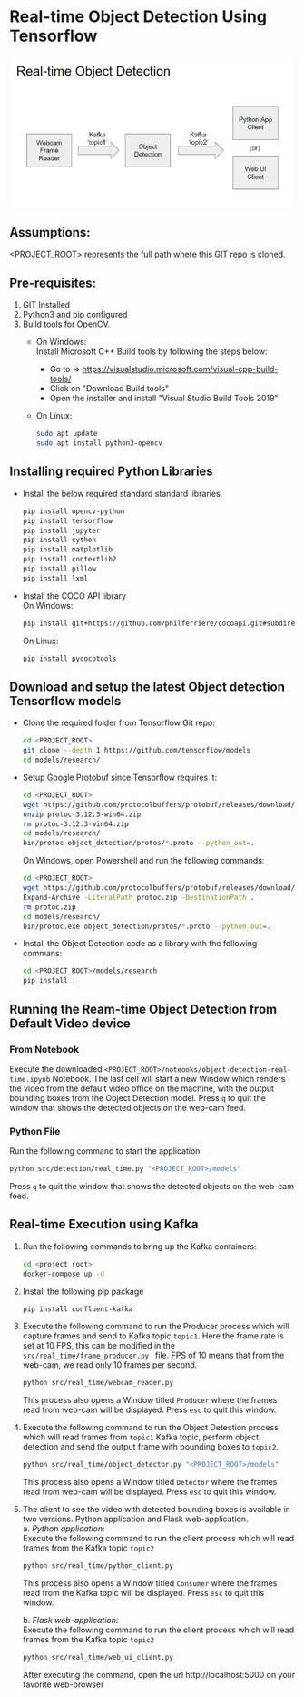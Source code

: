 # Real-time Object Detection Using Tensorflow

![System Architecture](docs/architecture.PNG "Real-time System Architecture")

## Assumptions:
<PROJECT_ROOT> represents the full path where this GIT repo is cloned.

## Pre-requisites:
1. GIT Installed
2. Python3 and pip configured
3. Build tools for OpenCV.  
	* On Windows:  
        Install Microsoft C++ Build tools by following the steps below:
        * Go to => https://visualstudio.microsoft.com/visual-cpp-build-tools/
        * Click on "Download Build tools"
        * Open the installer and install "Visual Studio Build Tools 2019"
		
	* On Linux:  
        ```bash
        sudo apt update
        sudo apt install python3-opencv
        ```

## Installing required Python Libraries
* Install the below required standard standard libraries
	```bash
	pip install opencv-python
	pip install tensorflow
	pip install jupyter
	pip install cython
	pip install matplotlib
	pip install contextlib2
	pip install pillow
	pip install lxml
	```

* Install the COCO API library  
	On Windows:
    ```bash
    pip install git+https://github.com/philferriere/cocoapi.git#subdirectory=PythonAPI 
    ```

	On Linux:
	```bash
	pip install pycocotools
    ```

## Download and setup the latest Object detection Tensorflow models
* Clone the required folder from Tensorflow Git repo:
	```bash
	cd <PROJECT_ROOT>
	git clone --depth 1 https://github.com/tensorflow/models
	cd models/research/
	```
* Setup Google Protobuf since Tensorflow requires it:
	```bash
	cd <PROJECT_ROOT>
	wget https://github.com/protocolbuffers/protobuf/releases/download/v3.12.3/protoc-3.12.3-win64.zip
	unzip protoc-3.12.3-win64.zip
	rm protoc-3.12.3-win64.zip
	cd models/research/
	bin/protoc object_detection/protos/*.proto --python_out=.
	```
	
	On Windows, open Powershell and run the following commands:
	```bash
	cd <PROJECT_ROOT>
	wget https://github.com/protocolbuffers/protobuf/releases/download/v3.12.3/protoc-3.12.3-win64.zip -outfile protoc.zip
	Expand-Archive -LiteralPath protoc.zip -DestinationPath .
	rm protoc.zip
	cd models/research/
	bin/protoc.exe object_detection/protos/*.proto --python_out=.
	```
* Install the Object Detection code as a library with the following commans:
	```bash
	cd <PROJECT_ROOT>/models/research
	pip install .
	```
	
## Running the Ream-time Object Detection from Default Video device

### From Notebook
Execute the downloaded `<PROJECT_ROOT>/noteooks/object-detection-real-time.ipynb` Notebook. The last cell will start a new Window which renders the video from the default video office on the machine, with the output bounding boxes from the Object Detection model.
Press `q` to quit the window that shows the detected objects on the web-cam feed.

### Python File
Run the following command to start the application:
```bash
python src/detection/real_time.py "<PROJECT_ROOT>/models"
```
Press `q` to quit the window that shows the detected objects on the web-cam feed.

## Real-time Execution using Kafka
1. Run the following commands to bring up the Kafka containers:
    ```bash
    cd <project_root>
    docker-compose up -d
    ```
2. Install the following pip package
    ```bash
    pip install confluent-kafka
   ```
3. Execute the following command to run the Producer process which will capture frames and send to 
Kafka topic `topic1`. Here the frame rate is set at 10 FPS, this can be modified in the 
`src/real_time/frame_producer.py ` file. FPS of 10 means that from the web-cam, we read only 10 frames 
per second.
    ```bash
   python src/real_time/webcam_reader.py 
   ```
   This process also opens a Window titled `Producer` where the frames read from web-cam will be displayed.
   Press `esc` to quit this window.
4. Execute the following command to run the Object Detection process which will read frames from `topic1` 
Kafka topic, perform object detection and send the output frame with bounding boxes to `topic2`.
    ```bash
   python src/real_time/object_detector.py "<PROJECT_ROOT>/models"
   ```
   This process also opens a Window titled `Detector` where the frames read from web-cam will be displayed.
   Press `esc` to quit this window.
5. The client to see the video with detected bounding boxes is available in two versions. Python application and 
Flask web-application.  
    a. _Python application_:  
    Execute the following command to run the client process which will read frames from the Kafka topic `topic2`      
    ```bash
    python src/real_time/python_client.py 
    ```
    This process also opens a Window titled `Consumer` where the frames read from the Kafka topic will be displayed.
    Press `esc` to quit this window.
       
    b. _Flask web-application_:  
    Execute the following command to run the client process which will read frames from the Kafka topic `topic2`  
    ```bash
    python src/real_time/web_ui_client.py 
   ```
    After executing the command, open the url http://localhost:5000 on your favorite web-browser
